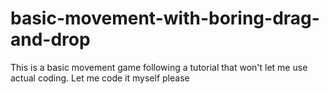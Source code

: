 # basic-movement-with-boring-drag-and-drop

This is a basic movement game following a tutorial that won't let me use actual coding. Let me code it myself please